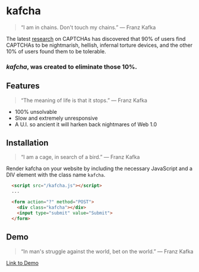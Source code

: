 # kafcha
> “I am in chains. Don't touch my chains.” 
> ― Franz Kafka

The latest [research](http://dilbert.com/strip/2008-05-08) on CAPTCHAs has discovered that 90% of users find CAPTCHAs to be nightmarish, hellish, infernal torture devices, and the other 10% of users found them to be tolerable.

### *kafcha*, was created to eliminate those 10%.


## Features
> “The meaning of life is that it stops.” 
> ― Franz Kafka

* 100% unsolvable
* Slow and extremely unresponsive
* A U.I. so ancient it will harken back nightmares of Web 1.0

## Installation
> “I am a cage, in search of a bird.” 
> ― Franz Kafka

Render kafcha on your website by including the necessary JavaScript and a DIV element with the class name `kafcha`.

```html
  <script src="/kafcha.js"></script>
  ...

  <form action="?" method="POST">
    <div class="kafcha"></div>
    <input type="submit" value="Submit">
  </form>

```

## Demo
> “In man's struggle against the world, bet on the world.” 
> ― Franz Kafka

[Link to Demo]()
